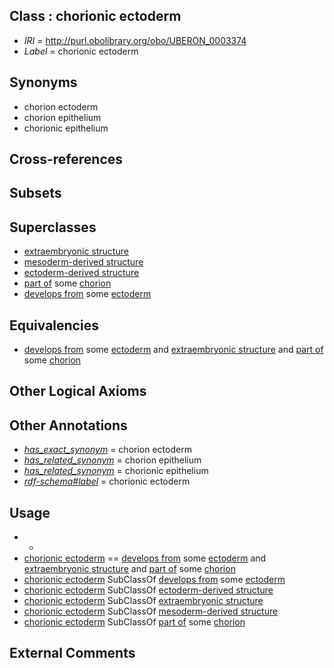 
## Class : chorionic ectoderm

 * *IRI* = http://purl.obolibrary.org/obo/UBERON_0003374
 * *Label* = chorionic ectoderm

## Synonyms

 * chorion ectoderm
 * chorion epithelium
 * chorionic epithelium

## Cross-references


## Subsets


## Superclasses

 * [extraembryonic structure](../../UBERON/78/UBERON_0000478.md)
 * [mesoderm-derived structure](../../UBERON/20/UBERON_0004120.md)
 * [ectoderm-derived structure](../../UBERON/21/UBERON_0004121.md)
 * [part of](../../BFO/50/BFO_0000050.md) some [chorion](../../UBERON/24/UBERON_0003124.md)
 * [develops from](../../RO/02/RO_0002202.md) some [ectoderm](../../UBERON/24/UBERON_0000924.md)

## Equivalencies

 * [develops from](../../RO/02/RO_0002202.md) some [ectoderm](../../UBERON/24/UBERON_0000924.md) and [extraembryonic structure](../../UBERON/78/UBERON_0000478.md) and [part of](../../BFO/50/BFO_0000050.md) some [chorion](../../UBERON/24/UBERON_0003124.md)

## Other Logical Axioms


## Other Annotations

 * *[has_exact_synonym](../../ym/oboInOwl#hasExactSynonym.md)* = chorion ectoderm
 * *[has_related_synonym](../../ym/oboInOwl#hasRelatedSynonym.md)* = chorion epithelium
 * *[has_related_synonym](../../ym/oboInOwl#hasRelatedSynonym.md)* = chorionic epithelium
 * *[rdf-schema#label](../../el/rdf-schema#label.md)* = chorionic ectoderm

## Usage

 * -
 * [chorionic ectoderm](../../UBERON/74/UBERON_0003374.md) == [develops from](../../RO/02/RO_0002202.md) some [ectoderm](../../UBERON/24/UBERON_0000924.md) and [extraembryonic structure](../../UBERON/78/UBERON_0000478.md) and [part of](../../BFO/50/BFO_0000050.md) some [chorion](../../UBERON/24/UBERON_0003124.md)
 * [chorionic ectoderm](../../UBERON/74/UBERON_0003374.md) SubClassOf [develops from](../../RO/02/RO_0002202.md) some [ectoderm](../../UBERON/24/UBERON_0000924.md)
 * [chorionic ectoderm](../../UBERON/74/UBERON_0003374.md) SubClassOf [ectoderm-derived structure](../../UBERON/21/UBERON_0004121.md)
 * [chorionic ectoderm](../../UBERON/74/UBERON_0003374.md) SubClassOf [extraembryonic structure](../../UBERON/78/UBERON_0000478.md)
 * [chorionic ectoderm](../../UBERON/74/UBERON_0003374.md) SubClassOf [mesoderm-derived structure](../../UBERON/20/UBERON_0004120.md)
 * [chorionic ectoderm](../../UBERON/74/UBERON_0003374.md) SubClassOf [part of](../../BFO/50/BFO_0000050.md) some [chorion](../../UBERON/24/UBERON_0003124.md)

## External Comments

